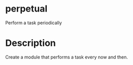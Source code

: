# perpetual
Perform a task periodically

# Description
Create a module that performs a task every now and then. 
